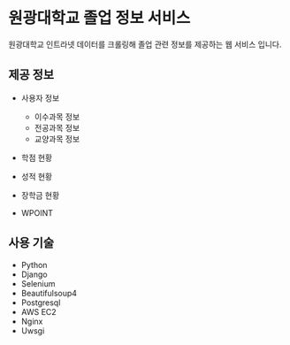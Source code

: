 # 원광대학교 졸업 정보 서비스

원광대학교 인트라넷 데이터를 크롤링해 졸업 관련 정보를 제공하는 웹 서비스 입니다.

## 제공 정보

- 사용자 정보
    - 이수과목 정보
    - 전공과목 정보
    - 교양과목 정보

- 학점 현황
- 성적 현황
- 장학금 현황
- WPOINT


## 사용 기술
- Python
- Django
- Selenium
- Beautifulsoup4 
- Postgresql
- AWS EC2
- Nginx
- Uwsgi
